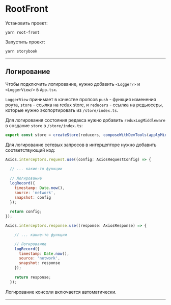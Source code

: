 # RootFront

Установить проект:
```shell
yarn root-front
```

Запустить проект:
```shell
yarn storybook
```
___
## Логирование
Чтобы подключить логирование, нужно добавить `<Logger/>` и `<LoggerView/>` в `App.tsx`. 

`LoggerView` принимает в качестве пропсов `push` - функция изменения роута, `store` - ссылка на redux store, и `reducers` - ссылка на редьюсеры, которые нужно экспортировать из `/store/index.ts`.

Для логирования состояния редакса нужно добавить `reduxLogMiddleware` в создание `store` в `/store/index.ts`:

```js
export const store = createStore(reducers, composeWithDevTools(applyMiddleware(observableMiddleware, reduxLogMiddleware)));
```

Для логирование сетевых запросов в интерцепторе нужно добавить соответствующий код:
```js
Axios.interceptors.request.use((config: AxiosRequestConfig) => {
  
  // ... какие-то функции
  
  // Логирование
  logRecord({
    timestamp: Date.now(),
    source: 'network',
    snapshot: config
  });
  
  return config;
});

Axios.interceptors.response.use((response: AxiosResponse) => {

    // ... какие-то функции

    // Логирование
    logRecord({
      timestamp: Date.now(),
      source: 'network',
      snapshot: response
    });
    
    return response;
  });
```

Логирование консоли включается автоматически.

___
